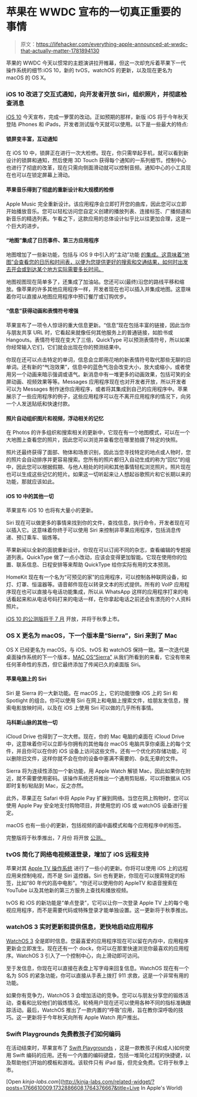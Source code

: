 # 苹果在 WWDC 宣布的一切真正重要的事情

> 原文：<https://lifehacker.com/everything-apple-announced-at-wwdc-that-actually-matter-1781894130>

苹果的 WWDC 今天以惯常的主题演讲拉开帷幕，但这一次却充斥着苹果下一代操作系统的细节:iOS 10，新的 tvOS，watchOS 的更新，以及现在更名为 macOS 的 OS X。



### iOS 10 改进了交互式通知，向开发者开放 Siri，组织照片，并彻底检查消息

[iOS 10](http://www.apple.com/ios/ios10-preview/) 今天宣布，完成一箩筐的改动。正如预期的那样，新版 iOS 将于今年秋天登陆 iPhones 和 iPads，开发者测试版今天就可以使用。以下是一些最大的特点:

#### **锁屏变丰富，互动通知**

在 iOS 10 中，锁屏正在进行一次大检修。现在，你只需举起手机，就可以看到新设计的锁屏和通知，然后使用 3D Touch 获得每个通知的一系列细节。控制中心也进行了彻底的改革，现在只需向侧面滑动就可以控制音频。通知中心的小工具现在也可以在锁定屏幕上滑动。

#### 苹果音乐得到了彻底的重新设计和大规模的检修

Apple Music 完全重新设计。该应用程序会立即打开您的曲库，因此您可以立即开始播放音乐。您可以轻松访问您自定义创建的播放列表、连接标签、广播频道和新音乐的精选列表。乍看之下，这款应用的总体设计似乎比以往更加合理，这是一个巨大的进步。

#### “地图”集成了日历事件、第三方应用程序

地图增加了一些新功能，包括与 iOS 9 中引入的“主动”功能 [的集成。这意味着“地图”会查看您的日历和时间表，以便为您提供更好的搜索和交通结果，如何时出发去开会或到达某个地方实际需要多长时间。](https://lifehacker.com/everything-you-need-to-know-about-ios-9-in-three-minute-1730652615)

地图视图现在简单多了，还集成了加油站。您还可以(最终)沿您的路线平移和缩放。像苹果的许多其他应用程序一样，开发者现在也可以插入并集成地图。这意味着你可以直接从地图应用程序中预订餐厅或订购优步。

#### “信息”获得动画和表情符号增强

苹果宣布了一项令人惊讶的重大信息更新。“信息”现在包括丰富的链接，因此当你与朋友共享 URL 时，它看起来就像任何其他服务上的普通链接，如脸书或 Hangouts。表情符号现在变大了三倍，QuickType 可以预测表情符号，所以如果你经常输入它们，它们就会出现在你的预测结果中。

你现在还可以点击特定的单词，信息会立即用花哨的新表情符号取代那些无聊的旧单词。还有新的“气泡效果”，信息中的蓝色气泡会改变大小，放大或缩小，或者使用另一个动画来暗示强调或语气。新消息中有一堆更多的动画效果，包括可笑的全屏动画、视频效果等等。Messages 应用程序现在也对开发者开放，所以开发者可以为 Messages 制作迷你应用程序，或者将其集成到自己的应用程序中。苹果展示了一些应用程序的例子，这些应用程序可以在不离开应用程序的情况下，向另一个人发送贴纸和快速付款。

#### 照片自动组织图片和视频，浮动相关的记忆

在 Photos 的许多组织和搜索相关的更新中，它现在有一个地图模式，可以在一个大地图上查看您的照片，因此您可以浏览并查看您在哪里拍摄了特定的快照。

照片还最终获得了面部、物体和场景识别，因此当您寻找特定的地点或人物时，您的照片会自动排序并更容易搜索。您所有的照片都归入自动生成的称为“回忆”的组中，因此您可以根据假期、与他人相处的时间和其他事情轻松浏览照片。照片现在也可以生成这些记忆的短片。如果这一切听起来让人想起谷歌照片和它长期以来的功能，那就应该如此。

#### iOS 10 中的其他一切

苹果宣布 iOS 10 也将有大量小的更新。

Siri 现在可以做更多的事情来找到你的文件，查找信息，执行命令，开发者现在可以插入它。这意味着你终于可以使用 Siri 来控制非苹果应用程序，包括消息传递、预订乘车、锻炼等。

苹果新闻以全新的面貌重新设计。你现在可以订阅不同的杂志，查看编辑的专题报道列表。QuickType 做了一点小改动，应该会变得更加智能。它现在使用你的位置、联系信息、日程安排等来帮助 QuickType 给你实际有用的文本预测。

HomeKit 现在有一个名为“可预见的家”的应用程序，可以控制各种联网设备，如灯、灯罩、恒温器等。语音邮件现在以转录文本的形式提供。所有的 VoIP 应用程序现在也可以直接与电话功能集成，所以从 WhatsApp 这样的应用程序打来的电话看起来和从电话号码打来的电话一样，在你拿起电话之前还会有漂亮的个人资料照片。

[iOS 10 的公测版将于 7 月](https://beta.apple.com/sp/welcome) 开放，并将于秋季上市。

### OS X 更名为 macOS，下一个版本是“Sierra”，Siri 来到了 Mac

OS X 已经更名为 macOS，与 iOS、tvOS 和 watchOS 保持一致。第一次迭代是桌面操作系统的下一个版本，[MAC OS“Sierra”](http://www.apple.com/macos/sierra-preview/) 从我们所看到的来看，它没有带来任何革命性的东西，但它最终添加了传闻已久的桌面版 Siri。

#### 苹果电脑上的 Siri

Siri 是 Sierra 的一大新功能。在 macOS 上，它的功能很像 iOS 上的 Siri 和 Spotlight 的组合。你可以使用 Siri 在网上和电脑上搜索文件，给朋友发信息，搜索电影放映时间，以及在 iOS 上使用 Siri 可以做的几乎所有事情。

#### 马科斯山脉的其他一切

iCloud Drive 也得到了一次大修。现在，你的 Mac 电脑的桌面在 iCloud Drive 中，这意味着你可以立即与你拥有的其他每台 macOS 电脑共享你桌面上的每个文件，并且你可以在你的 iOS 设备上访问这些文件。还有一个优化的存储功能，可以删除旧文件，这样你就不会在你的设备中塞满不需要的、杂乱无章的文件。

Sierra 将为连续性添加一个新功能，用 Apple Watch 解锁 Mac，因此如果你在附近，就不需要使用密码。该操作系统还将推出一个通用剪贴板，可以将数据从 iOS 即时复制/粘贴到 Mac，反之亦然。

此外，苹果正在 Safari 中将 Apple Pay 扩展到网络。当您在网上购物时，您可以使用 Apple Pay 安全地支付购物项目，并使用您的 iOS 或 watchOS 设备进行鉴定。

macOS 也有一些小的更新，包括视频的画中画模式和每个应用程序中的标签。

完整版将于秋季推出，7 月份 将开放 [公测。](https://beta.apple.com/sp/welcome) 

### tvOS 简化了网络电视频道登录，增加了 iOS 远程支持

苹果对其 [Apple TV 操作系统](http://www.apple.com/tvos-preview/) 进行了一些小的更新。你将可以使用 iOS 上的远程应用来控制电视，而不是 Siri 遥控器。Siri 也有更新，你现在可以搜索特定的标签，比如“80 年代的高中电影”。“你还可以使用你的 AppleTV 和语音搜索在 YouTube 以及其他新的第三方服务上查找和播放视频。

tvOS 和 iOS 的新功能是“单点登录”，它可以让你一次登录 Apple TV 上的每个电视应用程序，而不是需要代码或特殊登录才能单独设置。这一更新将于秋季推出。

### watchOS 3 实时更新和提供信息，更快地启动应用程序

[WatchOS 3](http://www.apple.com/watchos-preview/) 全是即时信息。您最喜爱的应用程序现在可以留在内存中，应用程序更新会立即发生。现在还有一个 dock，你可以在那里快速浏览你最喜欢的应用程序。WatchOS 3 引入了一个控制中心，向上滑动即可访问。

至于发信息，你现在可以直接在表盘上写字母来回复信息。WatchOS 现在有一个名为 SOS 的紧急功能，你可以直接从手表上拨打 911 求救，这是一个非常有用的功能。

如果你有竞争力，WatchOS 3 会增加活动的竞争。您可以与朋友分享您的锻炼活动，查看和比较他们的锻炼情况。轮椅用户现在还可以使用各种不同的指标准确跟踪活动。最后，WatchOS 推出了一款内置的“呼吸”应用，旨在教你深呼吸的技巧。这一更新将于今年秋天向所有 Apple Watch 用户推出。

### Swift Playgrounds 免费教孩子们如何编码

在活动结束时，苹果宣布了 [Swift Playgrounds](http://www.apple.com/swift/playgrounds/) ，这是一款教孩子(和成人)如何使用 Swift 编码的应用。还有一个内置的编码键盘，包括一堆简化过程的快捷键，以及帮助他们开始的模板和游戏。该软件只有 iPad 版，但完全免费。它将于秋季上市。

[Open *kinja-labs.com*](http://kinja-labs.com/related-widget/?posts=1766610009,1732886608,1764376667&title=Live In Apple's World)